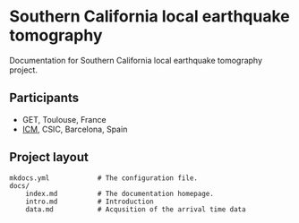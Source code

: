 # Southern California local earthquake tomography

Documentation for Southern California local earthquake tomography project.

## Participants

- GET, Toulouse, France
- [ICM](https://www.icm.csic.es/en), CSIC, Barcelona, Spain


## Project layout

    mkdocs.yml            # The configuration file.
    docs/
        index.md          # The documentation homepage.
        intro.md          # Introduction
        data.md           # Acqusition of the arrival time data 
